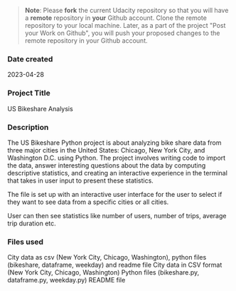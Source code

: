 >**Note**: Please **fork** the current Udacity repository so that you will have a **remote** repository in **your** Github account. Clone the remote repository to your local machine. Later, as a part of the project "Post your Work on Github", you will push your proposed changes to the remote repository in your Github account.

### Date created
2023-04-28

### Project Title
US Bikeshare Analysis

### Description
The US Bikeshare Python project is about analyzing bike share data from three major cities in the United States: Chicago, New York City, and Washington D.C. using Python. The project involves writing code to import the data, answer interesting questions about the data by computing descriptive statistics, and creating an interactive experience in the terminal that takes in user input to present these statistics.

The file is set up with an interactive user interface for the user to select if they want to see data from a specific cities or all cities. 

User can then see statistics like number of users, number of trips, average trip duration etc. 

### Files used
City data as csv (New York City, Chicago, Washington), python files (bikeshare, dataframe, weekday) and readme file
City data in CSV format (New York City, Chicago, Washington)
Python files (bikeshare.py, dataframe.py, weekday.py)
README file


